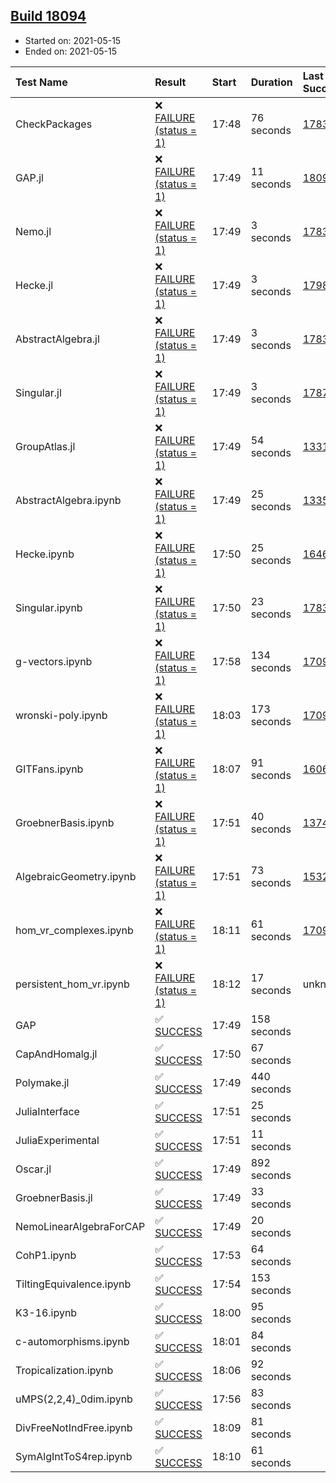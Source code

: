 ## [Build 18094](https://oscarci.mathematik.uni-kl.de/job/oscar/18094/)

* Started on: 2021-05-15
* Ended on: 2021-05-15

| Test Name    | Result | Start | Duration | Last Success | First Failure |
|:-------------|:-------|:------|:---------|:-------------|:--------------|
| CheckPackages | ❌ [FAILURE (status = 1)](https://oscarci.mathematik.uni-kl.de/job/oscar/18094/artifact/logs/build-18094/CheckPackages.log) | 17:48 | 76 seconds | [17832](https://oscarci.mathematik.uni-kl.de/job/oscar/17832/) | [17833](https://oscarci.mathematik.uni-kl.de/job/oscar/17833/) |
| GAP.jl | ❌ [FAILURE (status = 1)](https://oscarci.mathematik.uni-kl.de/job/oscar/18094/artifact/logs/build-18094/GAP.jl.log) | 17:49 | 11 seconds | [18093](https://oscarci.mathematik.uni-kl.de/job/oscar/18093/) | [18094](https://oscarci.mathematik.uni-kl.de/job/oscar/18094/) |
| Nemo.jl | ❌ [FAILURE (status = 1)](https://oscarci.mathematik.uni-kl.de/job/oscar/18094/artifact/logs/build-18094/Nemo.jl.log) | 17:49 | 3 seconds | [17835](https://oscarci.mathematik.uni-kl.de/job/oscar/17835/) | [17836](https://oscarci.mathematik.uni-kl.de/job/oscar/17836/) |
| Hecke.jl | ❌ [FAILURE (status = 1)](https://oscarci.mathematik.uni-kl.de/job/oscar/18094/artifact/logs/build-18094/Hecke.jl.log) | 17:49 | 3 seconds | [17987](https://oscarci.mathematik.uni-kl.de/job/oscar/17987/) | [17988](https://oscarci.mathematik.uni-kl.de/job/oscar/17988/) |
| AbstractAlgebra.jl | ❌ [FAILURE (status = 1)](https://oscarci.mathematik.uni-kl.de/job/oscar/18094/artifact/logs/build-18094/AbstractAlgebra.jl.log) | 17:49 | 3 seconds | [17831](https://oscarci.mathematik.uni-kl.de/job/oscar/17831/) | [17832](https://oscarci.mathematik.uni-kl.de/job/oscar/17832/) |
| Singular.jl | ❌ [FAILURE (status = 1)](https://oscarci.mathematik.uni-kl.de/job/oscar/18094/artifact/logs/build-18094/Singular.jl.log) | 17:49 | 3 seconds | [17871](https://oscarci.mathematik.uni-kl.de/job/oscar/17871/) | [17872](https://oscarci.mathematik.uni-kl.de/job/oscar/17872/) |
| GroupAtlas.jl | ❌ [FAILURE (status = 1)](https://oscarci.mathematik.uni-kl.de/job/oscar/18094/artifact/logs/build-18094/GroupAtlas.jl.log) | 17:49 | 54 seconds | [13311](https://oscarci.mathematik.uni-kl.de/job/oscar/13311/) | [13312](https://oscarci.mathematik.uni-kl.de/job/oscar/13312/) |
| AbstractAlgebra.ipynb | ❌ [FAILURE (status = 1)](https://oscarci.mathematik.uni-kl.de/job/oscar/18094/artifact/logs/build-18094/AbstractAlgebra.ipynb.log) | 17:49 | 25 seconds | [13355](https://oscarci.mathematik.uni-kl.de/job/oscar/13355/) | [13356](https://oscarci.mathematik.uni-kl.de/job/oscar/13356/) |
| Hecke.ipynb | ❌ [FAILURE (status = 1)](https://oscarci.mathematik.uni-kl.de/job/oscar/18094/artifact/logs/build-18094/Hecke.ipynb.log) | 17:50 | 25 seconds | [16463](https://oscarci.mathematik.uni-kl.de/job/oscar/16463/) | [16464](https://oscarci.mathematik.uni-kl.de/job/oscar/16464/) |
| Singular.ipynb | ❌ [FAILURE (status = 1)](https://oscarci.mathematik.uni-kl.de/job/oscar/18094/artifact/logs/build-18094/Singular.ipynb.log) | 17:50 | 23 seconds | [17835](https://oscarci.mathematik.uni-kl.de/job/oscar/17835/) | [17836](https://oscarci.mathematik.uni-kl.de/job/oscar/17836/) |
| g-vectors.ipynb | ❌ [FAILURE (status = 1)](https://oscarci.mathematik.uni-kl.de/job/oscar/18094/artifact/logs/build-18094/g-vectors.ipynb.log) | 17:58 | 134 seconds | [17099](https://oscarci.mathematik.uni-kl.de/job/oscar/17099/) | [17100](https://oscarci.mathematik.uni-kl.de/job/oscar/17100/) |
| wronski-poly.ipynb | ❌ [FAILURE (status = 1)](https://oscarci.mathematik.uni-kl.de/job/oscar/18094/artifact/logs/build-18094/wronski-poly.ipynb.log) | 18:03 | 173 seconds | [17098](https://oscarci.mathematik.uni-kl.de/job/oscar/17098/) | [17099](https://oscarci.mathematik.uni-kl.de/job/oscar/17099/) |
| GITFans.ipynb | ❌ [FAILURE (status = 1)](https://oscarci.mathematik.uni-kl.de/job/oscar/18094/artifact/logs/build-18094/GITFans.ipynb.log) | 18:07 | 91 seconds | [16068](https://oscarci.mathematik.uni-kl.de/job/oscar/16068/) | [16069](https://oscarci.mathematik.uni-kl.de/job/oscar/16069/) |
| GroebnerBasis.ipynb | ❌ [FAILURE (status = 1)](https://oscarci.mathematik.uni-kl.de/job/oscar/18094/artifact/logs/build-18094/GroebnerBasis.ipynb.log) | 17:51 | 40 seconds | [13748](https://oscarci.mathematik.uni-kl.de/job/oscar/13748/) | [13749](https://oscarci.mathematik.uni-kl.de/job/oscar/13749/) |
| AlgebraicGeometry.ipynb | ❌ [FAILURE (status = 1)](https://oscarci.mathematik.uni-kl.de/job/oscar/18094/artifact/logs/build-18094/AlgebraicGeometry.ipynb.log) | 17:51 | 73 seconds | [15322](https://oscarci.mathematik.uni-kl.de/job/oscar/15322/) | [15323](https://oscarci.mathematik.uni-kl.de/job/oscar/15323/) |
| hom_vr_complexes.ipynb | ❌ [FAILURE (status = 1)](https://oscarci.mathematik.uni-kl.de/job/oscar/18094/artifact/logs/build-18094/hom_vr_complexes.ipynb.log) | 18:11 | 61 seconds | [17099](https://oscarci.mathematik.uni-kl.de/job/oscar/17099/) | [17100](https://oscarci.mathematik.uni-kl.de/job/oscar/17100/) |
| persistent_hom_vr.ipynb | ❌ [FAILURE (status = 1)](https://oscarci.mathematik.uni-kl.de/job/oscar/18094/artifact/logs/build-18094/persistent_hom_vr.ipynb.log) | 18:12 | 17 seconds | unknown | unknown |
| GAP | ✅ [SUCCESS](https://oscarci.mathematik.uni-kl.de/job/oscar/18094/artifact/logs/build-18094/GAP.log) | 17:49 | 158 seconds |  |  |
| CapAndHomalg.jl | ✅ [SUCCESS](https://oscarci.mathematik.uni-kl.de/job/oscar/18094/artifact/logs/build-18094/CapAndHomalg.jl.log) | 17:50 | 67 seconds |  |  |
| Polymake.jl | ✅ [SUCCESS](https://oscarci.mathematik.uni-kl.de/job/oscar/18094/artifact/logs/build-18094/Polymake.jl.log) | 17:49 | 440 seconds |  |  |
| JuliaInterface | ✅ [SUCCESS](https://oscarci.mathematik.uni-kl.de/job/oscar/18094/artifact/logs/build-18094/JuliaInterface.log) | 17:51 | 25 seconds |  |  |
| JuliaExperimental | ✅ [SUCCESS](https://oscarci.mathematik.uni-kl.de/job/oscar/18094/artifact/logs/build-18094/JuliaExperimental.log) | 17:51 | 11 seconds |  |  |
| Oscar.jl | ✅ [SUCCESS](https://oscarci.mathematik.uni-kl.de/job/oscar/18094/artifact/logs/build-18094/Oscar.jl.log) | 17:49 | 892 seconds |  |  |
| GroebnerBasis.jl | ✅ [SUCCESS](https://oscarci.mathematik.uni-kl.de/job/oscar/18094/artifact/logs/build-18094/GroebnerBasis.jl.log) | 17:49 | 33 seconds |  |  |
| NemoLinearAlgebraForCAP | ✅ [SUCCESS](https://oscarci.mathematik.uni-kl.de/job/oscar/18094/artifact/logs/build-18094/NemoLinearAlgebraForCAP.log) | 17:49 | 20 seconds |  |  |
| CohP1.ipynb | ✅ [SUCCESS](https://oscarci.mathematik.uni-kl.de/job/oscar/18094/artifact/logs/build-18094/CohP1.ipynb.log) | 17:53 | 64 seconds |  |  |
| TiltingEquivalence.ipynb | ✅ [SUCCESS](https://oscarci.mathematik.uni-kl.de/job/oscar/18094/artifact/logs/build-18094/TiltingEquivalence.ipynb.log) | 17:54 | 153 seconds |  |  |
| K3-16.ipynb | ✅ [SUCCESS](https://oscarci.mathematik.uni-kl.de/job/oscar/18094/artifact/logs/build-18094/K3-16.ipynb.log) | 18:00 | 95 seconds |  |  |
| c-automorphisms.ipynb | ✅ [SUCCESS](https://oscarci.mathematik.uni-kl.de/job/oscar/18094/artifact/logs/build-18094/c-automorphisms.ipynb.log) | 18:01 | 84 seconds |  |  |
| Tropicalization.ipynb | ✅ [SUCCESS](https://oscarci.mathematik.uni-kl.de/job/oscar/18094/artifact/logs/build-18094/Tropicalization.ipynb.log) | 18:06 | 92 seconds |  |  |
| uMPS(2,2,4)_0dim.ipynb | ✅ [SUCCESS](https://oscarci.mathematik.uni-kl.de/job/oscar/18094/artifact/logs/build-18094/uMPS-2-2-4-_0dim.ipynb.log) | 17:56 | 83 seconds |  |  |
| DivFreeNotIndFree.ipynb | ✅ [SUCCESS](https://oscarci.mathematik.uni-kl.de/job/oscar/18094/artifact/logs/build-18094/DivFreeNotIndFree.ipynb.log) | 18:09 | 81 seconds |  |  |
| SymAlgIntToS4rep.ipynb | ✅ [SUCCESS](https://oscarci.mathematik.uni-kl.de/job/oscar/18094/artifact/logs/build-18094/SymAlgIntToS4rep.ipynb.log) | 18:10 | 61 seconds |  |  |

